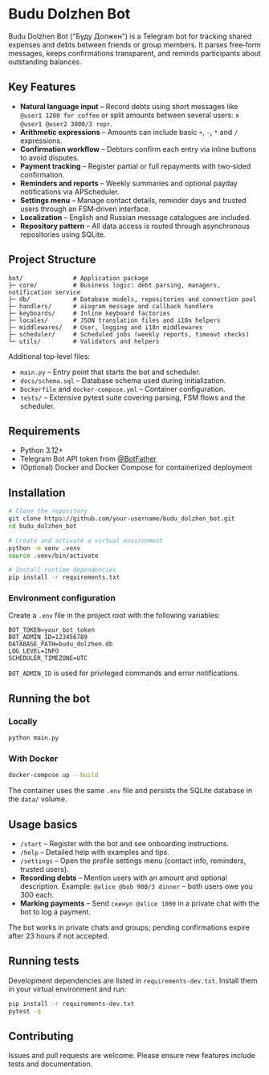 # Budu Dolzhen Bot

Budu Dolzhen Bot ("Буду Должен") is a Telegram bot for tracking shared expenses and debts between friends or group members. It parses free‑form messages, keeps confirmations transparent, and reminds participants about outstanding balances.

## Key Features

- **Natural language input** – Record debts using short messages like `@user1 1200 for coffee` or split amounts between several users: `я @user1 @user2 3000/3 торт`.
- **Arithmetic expressions** – Amounts can include basic `+`, `-`, `*` and `/` expressions.
- **Confirmation workflow** – Debtors confirm each entry via inline buttons to avoid disputes.
- **Payment tracking** – Register partial or full repayments with two‑sided confirmation.
- **Reminders and reports** – Weekly summaries and optional payday notifications via APScheduler.
- **Settings menu** – Manage contact details, reminder days and trusted users through an FSM‑driven interface.
- **Localization** – English and Russian message catalogues are included.
- **Repository pattern** – All data access is routed through asynchronous repositories using SQLite.

## Project Structure

```
bot/              # Application package
├─ core/          # Business logic: debt parsing, managers, notification service
├─ db/            # Database models, repositories and connection pool
├─ handlers/      # aiogram message and callback handlers
├─ keyboards/     # Inline keyboard factories
├─ locales/       # JSON translation files and i18n helpers
├─ middlewares/   # User, logging and i18n middlewares
├─ scheduler/     # Scheduled jobs (weekly reports, timeout checks)
└─ utils/         # Validators and helpers
```
Additional top‑level files:

- `main.py` – Entry point that starts the bot and scheduler.
- `docs/schema.sql` – Database schema used during initialization.
- `Dockerfile` and `docker-compose.yml` – Container configuration.
- `tests/` – Extensive pytest suite covering parsing, FSM flows and the scheduler.

## Requirements

- Python 3.12+
- Telegram Bot API token from [@BotFather](https://t.me/BotFather)
- (Optional) Docker and Docker Compose for containerized deployment

## Installation

```bash
# Clone the repository
git clone https://github.com/your-username/budu_dolzhen_bot.git
cd budu_dolzhen_bot

# Create and activate a virtual environment
python -m venv .venv
source .venv/bin/activate

# Install runtime dependencies
pip install -r requirements.txt
```

### Environment configuration

Create a `.env` file in the project root with the following variables:

```
BOT_TOKEN=your_bot_token
BOT_ADMIN_ID=123456789
DATABASE_PATH=budu_dolzhen.db
LOG_LEVEL=INFO
SCHEDULER_TIMEZONE=UTC
```

`BOT_ADMIN_ID` is used for privileged commands and error notifications.

## Running the bot

### Locally

```bash
python main.py
```

### With Docker

```bash
docker-compose up --build
```

The container uses the same `.env` file and persists the SQLite database in the `data/` volume.

## Usage basics

- `/start` – Register with the bot and see onboarding instructions.
- `/help` – Detailed help with examples and tips.
- `/settings` – Open the profile settings menu (contact info, reminders, trusted users).
- **Recording debts** – Mention users with an amount and optional description. Example:
  `@alice @bob 900/3 dinner` – both users owe you 300 each.
- **Marking payments** – Send `скинул @alice 1000` in a private chat with the bot to log a payment.

The bot works in private chats and groups; pending confirmations expire after 23 hours if not accepted.

## Running tests

Development dependencies are listed in `requirements-dev.txt`.
Install them in your virtual environment and run:

```bash
pip install -r requirements-dev.txt
pytest -q
```

## Contributing

Issues and pull requests are welcome. Please ensure new features include tests and documentation.
